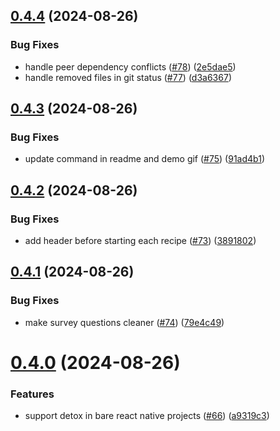 ## [0.4.4](https://github.com/software-mansion-labs/react-native-ci-cli/compare/v0.4.3...v0.4.4) (2024-08-26)


### Bug Fixes

* handle peer dependency conflicts ([#78](https://github.com/software-mansion-labs/react-native-ci-cli/issues/78)) ([2e5dae5](https://github.com/software-mansion-labs/react-native-ci-cli/commit/2e5dae554dd89fe0c84d8c6be760a666b8bdebd0))
* handle removed files in git status ([#77](https://github.com/software-mansion-labs/react-native-ci-cli/issues/77)) ([d3a6367](https://github.com/software-mansion-labs/react-native-ci-cli/commit/d3a63673cb1794c29445c7e420d83b5437cca6d7))



## [0.4.3](https://github.com/software-mansion-labs/react-native-ci-cli/compare/v0.4.2...v0.4.3) (2024-08-26)


### Bug Fixes

* update command in readme and demo gif ([#75](https://github.com/software-mansion-labs/react-native-ci-cli/issues/75)) ([91ad4b1](https://github.com/software-mansion-labs/react-native-ci-cli/commit/91ad4b1a650c156e31ea0bf383a68ca5bc0e503b))



## [0.4.2](https://github.com/software-mansion-labs/react-native-ci-cli/compare/v0.4.1...v0.4.2) (2024-08-26)


### Bug Fixes

* add header before starting each recipe ([#73](https://github.com/software-mansion-labs/react-native-ci-cli/issues/73)) ([3891802](https://github.com/software-mansion-labs/react-native-ci-cli/commit/389180265d8b4460c57a0bcc3c3b525802062a07))



## [0.4.1](https://github.com/software-mansion-labs/react-native-ci-cli/compare/v0.4.0...v0.4.1) (2024-08-26)


### Bug Fixes

* make survey questions cleaner ([#74](https://github.com/software-mansion-labs/react-native-ci-cli/issues/74)) ([79e4c49](https://github.com/software-mansion-labs/react-native-ci-cli/commit/79e4c492f73f1122b1d9f0d35d246e7669c650ef))



# [0.4.0](https://github.com/software-mansion-labs/react-native-ci-cli/compare/v0.3.4...v0.4.0) (2024-08-26)


### Features

* support detox in bare react native projects ([#66](https://github.com/software-mansion-labs/react-native-ci-cli/issues/66)) ([a9319c3](https://github.com/software-mansion-labs/react-native-ci-cli/commit/a9319c36058c249d72db3da702162582f2511f48))



